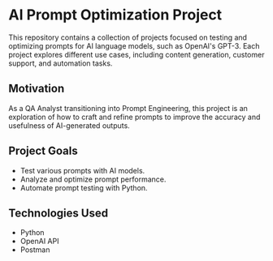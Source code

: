 # AI Prompt Optimization Project

This repository contains a collection of projects focused on testing and optimizing prompts for AI language models, such as OpenAI's GPT-3. Each project explores different use cases, including content generation, customer support, and automation tasks.

## Motivation

As a QA Analyst transitioning into Prompt Engineering, this project is an exploration of how to craft and refine prompts to improve the accuracy and usefulness of AI-generated outputs.

## Project Goals
- Test various prompts with AI models.
- Analyze and optimize prompt performance.
- Automate prompt testing with Python.

## Technologies Used
- Python
- OpenAI API
- Postman
